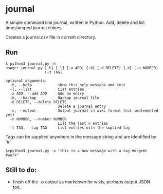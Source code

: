 # journal
A simple command line journal, written in Python. Add, delete and list timestamped journal entires

Creates a journal.csv file in current directory.

## Run
```
$ python3 journal.py -h
usage: journal.py [-h] [-l] [-a ADD] [-b] [-d DELETE] [-o] [-n NUMBER]
                  [-t TAG]

optional arguments:
  -h, --help            show this help message and exit
  -l, --list            List entries
  -a ADD, --add ADD     Add an entry
  -b, --backup          Backup journal file
  -d DELETE, --delete DELETE
                        Delete a journal entry
  -o, --output          Output journal in wiki format (not implemented yet)
  -n NUMBER, --number NUMBER
                        List the last n entries
  -t TAG, --tag TAG     List entries with the suplied tag
```


Tags can be supplied anywhere in the message string and are identified by '#'
```
$>python3 journal.py -a "this is a new message with a tag #urgent #work"
```

## Still to do:
- finish off the -o output as markdown for wikis, perhaps output JSON too.

